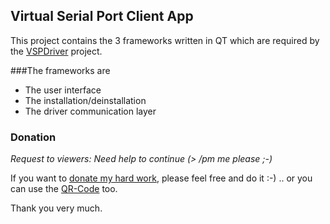 ## Virtual Serial Port Client App

This project contains the 3 frameworks written in QT which are required by the [VSPDriver](https://github.com/britus/VSPDriver) project.

###The frameworks are

- The user interface
- The installation/deinstallation
- The driver communication layer

### Donation

*Request to viewers: Need help to continue (> /pm me please ;-)*

If you want to [donate my hard work](https://www.paypal.com/donate/?hosted_button_id=4QZT5YLGGW7S4), please feel free and do it :-)
.. or you can use the [QR-Code](https://github.com/britus/VSPDriver/blob/master/VSPDriver-Donate_Please.png) too.

Thank you very much.
